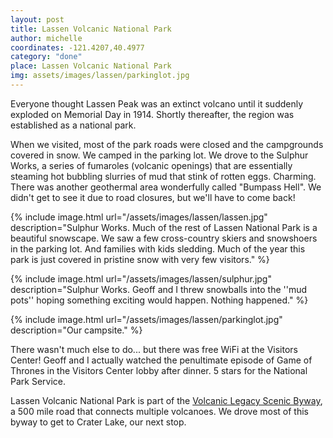 ```yaml
---
layout: post
title: Lassen Volcanic National Park
author: michelle
coordinates: -121.4207,40.4977
category: "done"
place: Lassen Volcanic National Park
img: assets/images/lassen/parkinglot.jpg
---
```


Everyone thought Lassen Peak was an extinct volcano until it suddenly exploded on Memorial Day in 1914. Shortly thereafter, the region was established as a national park.

When we visited, most of the park roads were closed and the campgrounds covered in snow. We camped in the parking lot. We drove to the Sulphur Works, a series of fumaroles (volcanic openings) that are essentially steaming hot bubbling slurries of mud that stink of rotten eggs. Charming. There was another geothermal area wonderfully called "Bumpass Hell". We didn't get to see it due to road closures, but we'll have to come back!

{% include image.html url="/assets/images/lassen/lassen.jpg" description="Sulphur Works. Much of the rest of Lassen National Park is a beautiful snowscape. We saw a few cross-country skiers and snowshoers in the parking lot. And families with kids sledding. Much of the year this park is just covered in pristine snow with very few visitors." %}

{% include image.html url="/assets/images/lassen/sulphur.jpg" description="Sulphur Works. Geoff and I threw snowballs into the ''mud pots'' hoping something exciting would happen. Nothing happened." %}

{% include image.html url="/assets/images/lassen/parkinglot.jpg" description="Our campsite." %}

There wasn't much else to do... but there was free WiFi at the Visitors Center! Geoff and I actually watched the penultimate episode of Game of Thrones in the Visitors Center lobby after dinner. 5 stars for the National Park Service.

Lassen Volcanic National Park is part of the [Volcanic Legacy Scenic Byway](https://en.wikipedia.org/wiki/Volcanic_Legacy_Scenic_Byway), a 500 mile road that connects multiple volcanoes. We drove most of this byway to get to Crater Lake, our next stop.